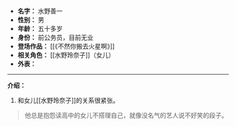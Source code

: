 
- **名字：** 水野善一
- **性别：** 男
- **年龄：** 五十多岁
- **身份：** 前公务员，目前无业
- **登场作品：** [[《不然你搬去火星啊》]]
- **相关角色：** [[水野玲奈子]]（女儿）
- **外表：** 

---

**介绍：** 

1. 和女儿[[水野玲奈子]]的关系很紧张。

> 他总是抱怨读高中的女儿不搭理自己，就像没名气的艺人说不好笑的段子。